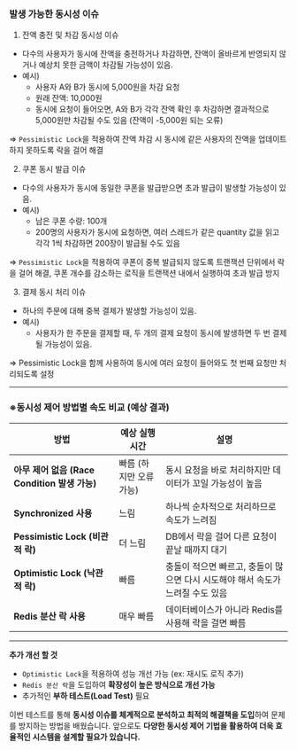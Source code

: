 ### **발생 가능한 동시성 이슈**

1. 잔액 충전 및 차감 동시성 이슈
- 다수의 사용자가 동시에 잔액을 충전하거나 차감하면, 잔액이 올바르게 반영되지 않거나 예상치 못한 금액이 차감될 가능성이 있음.
- 예시)
    - 사용자 A와 B가 동시에 5,000원을 차감 요청
    - 원래 잔액: 10,000원
    - 동시에 요청이 들어오면, A와 B가 각각 잔액 확인 후 차감하면 결과적으로 5,000원만 차감될 수도 있음 (잔액이 -5,000원 되는 오류)

=> `Pessimistic Lock`을 적용하여 잔액 차감 시 동시에 같은 사용자의 잔액을 업데이트하지 못하도록 락을 걸어 해결

2. 쿠폰 동시 발급 이슈
- 다수의 사용자가 동시에 동일한 쿠폰을 발급받으면 초과 발급이 발생할 가능성이 있음.
- 예시)
    - 남은 쿠폰 수량: 100개
    - 200명의 사용자가 동시에 요청하면, 여러 스레드가 같은 quantity 값을 읽고 각각 1씩 차감하면 200장이 발급될 수도 있음

=> `Pessimistic Lock`을 적용하여 쿠폰이 중복 발급되지 않도록 트랜잭션 단위에서 락을 걸어 해결, 쿠폰 개수를 감소하는 로직을 트랜잭션 내에서 실행하여 초과 발급 방지
  
3. 결제 동시 처리 이슈
- 하나의 주문에 대해 중복 결제가 발생할 가능성이 있음.
- 예시)
    - 사용자가 한 주문을 결제할 때, 두 개의 결제 요청이 동시에 발생하면 두 번 결제될 가능성이 있음.

=> Pessimistic Lock을 함께 사용하여 동시에 여러 요청이 들어와도 첫 번째 요청만 처리되도록 설정

---

### **※동시성 제어 방법별 속도 비교 (예상 결과)**

| 방법 | 예상 실행 시간 | 설명 |
| --- | --- | --- |
| **아무 제어 없음 (Race Condition 발생 가능)** | 빠름 (하지만 오류 가능) | 동시 요청을 바로 처리하지만 데이터가 꼬일 가능성이 높음 |
| **Synchronized 사용** | 느림 | 하나씩 순차적으로 처리하므로 속도가 느려짐 |
| **Pessimistic Lock (비관적 락)** | 더 느림 | DB에서 락을 걸어 다른 요청이 끝날 때까지 대기 |
| **Optimistic Lock (낙관적 락)** | 빠름 | 충돌이 적으면 빠르고, 충돌이 많으면 다시 시도해야 해서 속도가 느려질 수도 있음 |
| **Redis 분산 락 사용** | 매우 빠름 | 데이터베이스가 아니라 Redis를 사용해 락을 걸면 빠름 |

---
**추가 개선 할 것**

- `Optimistic Lock`을 적용하여 성능 개선 가능 (ex: 재시도 로직 추가)
- `Redis 분산 락`을 도입하여 **확장성이 높은 방식으로 개선 가능**
- 추가적인 **부하 테스트(Load Test)**  필요

이번 테스트를 통해 **동시성 이슈를 체계적으로 분석하고 최적의 해결책을 도입**하여 문제를 방지하는 방법을 배웠습니다.
앞으로도 **다양한 동시성 제어 기법을 활용하여 더욱 효율적인 시스템을 설계할 필요가 있습니다.**